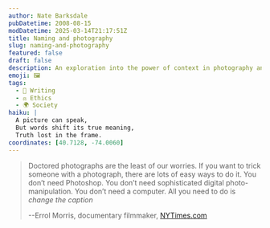 ```yaml
---
author: Nate Barksdale
pubDatetime: 2008-08-15
modDatetime: 2025-03-14T21:17:51Z
title: Naming and photography
slug: naming-and-photography
featured: false
draft: false
description: An exploration into the power of context in photography and how simple alterations can create misleading narratives.
emoji: 🖼️
tags:
  - 📝 Writing
  - ⚖️ Ethics
  - 🌍 Society
haiku: |
  A picture can speak,  
  But words shift its true meaning,  
  Truth lost in the frame.
coordinates: [40.7128, -74.0060]
---
```


> Doctored photographs are the least of our worries. If you want to trick someone with a photograph, there are lots of easy ways to do it. You don’t need Photoshop. You don’t need sophisticated digital photo-manipulation. You don’t need a computer. All you need to do is _change the caption_
>
> --Errol Morris, documentary filmmaker, [NYTimes.com](http://web.archive.org/web/20160610133148/http://morris.blogs.nytimes.com/2008/08/11/photography-as-a-weapon/)
